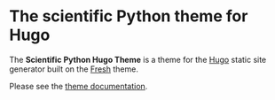 # The scientific Python theme for Hugo

The **Scientific Python Hugo Theme** is a theme for the
[Hugo](https://gohugo.io) static site generator built on the
[Fresh](https://github.com/StefMa/hugo-fresh) theme.

Please see the [theme documentation](https://theme.scientific-python.org).
